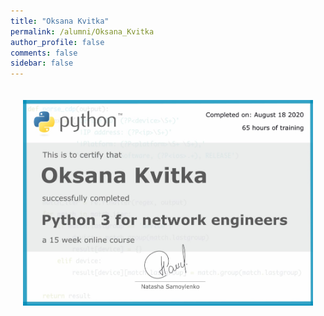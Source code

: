 ```yaml
---
title: "Oksana Kvitka"
permalink: /alumni/Oksana_Kvitka
author_profile: false
comments: false
sidebar: false
---
```


<div style="padding: 20px;">
  <img src="https://raw.githubusercontent.com/pyneng/pyneng.github.io/master/alumni/Oksana_Kvitka.png" alt="Python for network engineers">
</div>

